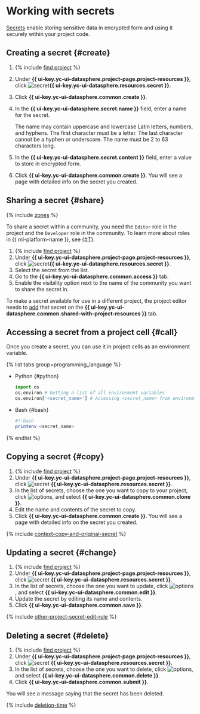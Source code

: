 # Working with secrets

[Secrets](../../concepts/secrets.md) enable storing sensitive data in encrypted form and using it securely within your project code.

## Creating a secret {#create}

1. {% include [find project](../../../_includes/datasphere/ui-find-project.md) %}
1. Under **{{ ui-key.yc-ui-datasphere.project-page.project-resources }}**, click ![secret](../../../_assets/console-icons/shield-check.svg)**{{ ui-key.yc-ui-datasphere.resources.secret }}**.
1. Click **{{ ui-key.yc-ui-datasphere.common.create }}**.
1. In the **{{ ui-key.yc-ui-datasphere.secret.name }}** field, enter a name for the secret.

   The name may contain uppercase and lowercase Latin letters, numbers, and hyphens. The first character must be a letter. The last character cannot be a hyphen or underscore. The name must be 2 to 63 characters long.

1. In the **{{ ui-key.yc-ui-datasphere.secret.content }}** field, enter a value to store in encrypted form.
1. Click **{{ ui-key.yc-ui-datasphere.common.create }}**. You will see a page with detailed info on the secret you created.

## Sharing a secret {#share}

{% include [zones](../../../_includes/datasphere/zones.md) %}

To share a secret within a community, you need the `Editor` role in the project and the `Developer` role in the community. To learn more about roles in {{ ml-platform-name }}, see [{#T}](../../security/index.md).

1. {% include [find project](../../../_includes/datasphere/ui-find-project.md) %}
1. Under **{{ ui-key.yc-ui-datasphere.project-page.project-resources }}**, click ![secret](../../../_assets/console-icons/shield-check.svg)**{{ ui-key.yc-ui-datasphere.resources.secret }}**.
1. Select the secret from the list.
1. Go to the **{{ ui-key.yc-ui-datasphere.common.access }}** tab.
1. Enable the visibility option next to the name of the community you want to share the secret in.

To make a secret available for use in a different project, the project editor needs to [add](../projects/use-shared-resource.md) that secret on the **{{ ui-key.yc-ui-datasphere.common.shared-with-project-resources }}** tab.

## Accessing a secret from a project cell {#call}

Once you create a secret, you can use it in project cells as an environment variable.

{% list tabs group=programming_language %}

- Python {#python}

   ```python
   import os
   os.environ # Getting a list of all environment variables
   os.environ['<secret_name>'] # Accessing <secret_name> from environment variables
   ```

- Bash {#bash}

   ```bash
   #!:bash
   printenv <secret_name>
   ```

{% endlist %}

## Copying a secret {#copy}

1. {% include [find project](../../../_includes/datasphere/ui-find-project.md) %}
1. Under **{{ ui-key.yc-ui-datasphere.project-page.project-resources }}**, click ![secret](../../../_assets/console-icons/shield-check.svg) **{{ ui-key.yc-ui-datasphere.resources.secret }}**.
1. In the list of secrets, choose the one you want to copy to your project, click ![options](../../../_assets/console-icons/ellipsis.svg), and select **{{ ui-key.yc-ui-datasphere.common.clone }}**.
1. Edit the name and contents of the secret to copy.
1. Click **{{ ui-key.yc-ui-datasphere.common.create }}**. You will see a page with detailed info on the secret you created.

{% include [context-copy-and-original-secret](../../../_includes/datasphere/context-copy-and-original-secret.md) %}

## Updating a secret {#change}

1. {% include [find project](../../../_includes/datasphere/ui-find-project.md) %}
1. Under **{{ ui-key.yc-ui-datasphere.project-page.project-resources }}**, click ![secret](../../../_assets/console-icons/shield-check.svg) **{{ ui-key.yc-ui-datasphere.resources.secret }}**.
1. In the list of secrets, choose the one you want to update, click ![options](../../../_assets/console-icons/ellipsis.svg), and select **{{ ui-key.yc-ui-datasphere.common.edit }}**.
1. Update the secret by editing its name and contents.
1. Click **{{ ui-key.yc-ui-datasphere.common.save }}**.

{% include [other-project-secret-edit-rule](../../../_includes/datasphere/other-project-secret-edit-rule.md) %}

## Deleting a secret {#delete}

1. {% include [find project](../../../_includes/datasphere/ui-find-project.md) %}
1. Under **{{ ui-key.yc-ui-datasphere.project-page.project-resources }}**, click ![secret](../../../_assets/console-icons/shield-check.svg) **{{ ui-key.yc-ui-datasphere.resources.secret }}**.
1. In the list of secrets, choose the one you want to delete, click ![options](../../../_assets/console-icons/ellipsis.svg), and select **{{ ui-key.yc-ui-datasphere.common.delete }}**.
1. Click **{{ ui-key.yc-ui-datasphere.common.submit }}**.

You will see a message saying that the secret has been deleted.

{% include [deletion-time](../../../_includes/datasphere/deletion-time.md) %}
